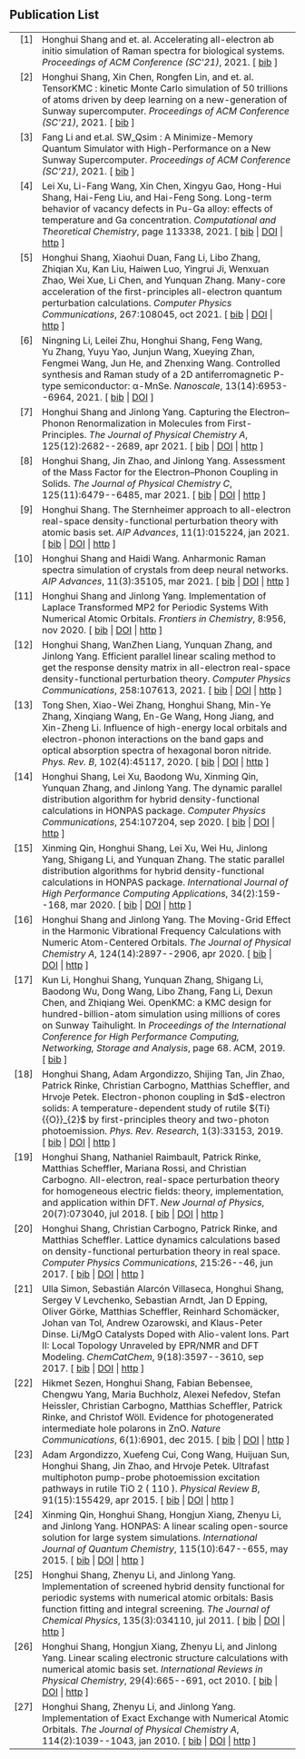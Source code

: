 ## Publication List

<table><tbody><tr valign="top"><td align="right" class="bibtexnumber">[<a name="HonghuiShang2021">1</a>]</td><td class="bibtexitem">Honghui Shang and et. al. Accelerating all-electron ab initio simulation of Raman spectra for biological systems. <em>Proceedings of ACM Conference (SC'21)</em>, 2021. [&nbsp;<a href="publication_bib.html#HonghuiShang2021">bib</a>&nbsp;]</td></tr><tr valign="top"><td align="right" class="bibtexnumber">[<a name="HonghuiShangXinChen2021">2</a>]</td><td class="bibtexitem">Honghui Shang, Xin Chen, Rongfen Lin, and et. al. TensorKMC : kinetic Monte Carlo simulation of 50 trillions of atoms driven by deep learning on a new-generation of Sunway supercomputer. <em>Proceedings of ACM Conference (SC'21)</em>, 2021. [&nbsp;<a href="publication_bib.html#HonghuiShangXinChen2021">bib</a>&nbsp;]</td></tr><tr valign="top"><td align="right" class="bibtexnumber">[<a name="FangLi2021">3</a>]</td><td class="bibtexitem">Fang Li and et.al. SW_Qsim : A Minimize-Memory Quantum Simulator with High-Performance on a New Sunway Supercomputer. <em>Proceedings of ACM Conference (SC'21)</em>, 2021. [&nbsp;<a href="publication_bib.html#FangLi2021">bib</a>&nbsp;]</td></tr><tr valign="top"><td align="right" class="bibtexnumber">[<a name="Xu2021">4</a>]</td><td class="bibtexitem">Lei Xu, Li-Fang Wang, Xin Chen, Xingyu Gao, Hong-Hui Shang, Hai-Feng Liu, and Hai-Feng Song. Long-term behavior of vacancy defects in Pu-Ga alloy: effects of temperature and Ga concentration. <em>Computational and Theoretical Chemistry</em>, page 113338, 2021. [&nbsp;<a href="publication_bib.html#Xu2021">bib</a>&nbsp;| <a href="https://doi.org/10.1016/j.comptc.2021.113338">DOI</a>&nbsp;| <a href="https://www.sciencedirect.com/science/article/pii/S2210271X21001961">http</a>&nbsp;]</td></tr><tr valign="top"><td align="right" class="bibtexnumber">[<a name="Shang2021_CPC_aims">5</a>]</td><td class="bibtexitem">Honghui Shang, Xiaohui Duan, Fang Li, Libo Zhang, Zhiqian Xu, Kan Liu, Haiwen Luo, Yingrui Ji, Wenxuan Zhao, Wei Xue, Li&nbsp;Chen, and Yunquan Zhang. Many-core acceleration of the first-principles all-electron quantum perturbation calculations. <em>Computer Physics Communications</em>, 267:108045, oct 2021. [&nbsp;<a href="publication_bib.html#Shang2021_CPC_aims">bib</a>&nbsp;| <a href="http://dx.doi.org/10.1016/j.cpc.2021.108045">DOI</a>&nbsp;| <a href="https://doi.org/10.1016/j.cpc.2021.108045 https://linkinghub.elsevier.com/retrieve/pii/S0010465521001570">http</a>&nbsp;]</td></tr><tr valign="top"><td align="right" class="bibtexnumber">[<a name="Li2021">6</a>]</td><td class="bibtexitem">Ningning Li, Leilei Zhu, Honghui Shang, Feng Wang, Yu&nbsp;Zhang, Yuyu Yao, Junjun Wang, Xueying Zhan, Fengmei Wang, Jun He, and Zhenxing Wang. Controlled synthesis and Raman study of a 2D antiferromagnetic P-type semiconductor: α-MnSe. <em>Nanoscale</em>, 13(14):6953--6964, 2021. [&nbsp;<a href="publication_bib.html#Li2021">bib</a>&nbsp;| <a href="http://dx.doi.org/10.1039/d1nr00822f">DOI</a>&nbsp;]</td></tr><tr valign="top"><td align="right" class="bibtexnumber">[<a name="Shang2021_JPCA_EPC">7</a>]</td><td class="bibtexitem">Honghui Shang and Jinlong Yang. Capturing the Electron–Phonon Renormalization in Molecules from First-Principles. <em>The Journal of Physical Chemistry A</em>, 125(12):2682--2689, apr 2021. [&nbsp;<a href="publication_bib.html#Shang2021_JPCA_EPC">bib</a>&nbsp;| <a href="http://dx.doi.org/10.1021/acs.jpca.0c10897">DOI</a>&nbsp;| <a href="https://pubs.acs.org/doi/10.1021/acs.jpca.0c10897">http</a>&nbsp;]</td></tr><tr valign="top"><td align="right" class="bibtexnumber">[<a name="Shang2021_JPCC_EPC">8</a>]</td><td class="bibtexitem">Honghui Shang, Jin Zhao, and Jinlong Yang. Assessment of the Mass Factor for the Electron–Phonon Coupling in Solids. <em>The Journal of Physical Chemistry C</em>, 125(11):6479--6485, mar 2021. [&nbsp;<a href="publication_bib.html#Shang2021_JPCC_EPC">bib</a>&nbsp;| <a href="http://dx.doi.org/10.1021/acs.jpcc.1c00861">DOI</a>&nbsp;| <a href="https://pubs.acs.org/doi/10.1021/acs.jpcc.1c00861">http</a>&nbsp;]</td></tr><tr valign="top"><td align="right" class="bibtexnumber">[<a name="Shang2021_AIP_Sternheimer">9</a>]</td><td class="bibtexitem">Honghui Shang. The Sternheimer approach to all-electron real-space density-functional perturbation theory with atomic basis set. <em>AIP Advances</em>, 11(1):015224, jan 2021. [&nbsp;<a href="publication_bib.html#Shang2021_AIP_Sternheimer">bib</a>&nbsp;| <a href="http://dx.doi.org/10.1063/5.0029361">DOI</a>&nbsp;| <a href="https://doi.org/10.1063/5.0029361 http://aip.scitation.org/doi/10.1063/5.0029361">http</a>&nbsp;]</td></tr><tr valign="top"><td align="right" class="bibtexnumber">[<a name="Shang2021_AIP_Raman">10</a>]</td><td class="bibtexitem">Honghui Shang and Haidi Wang. Anharmonic Raman spectra simulation of crystals from deep neural networks. <em>AIP Advances</em>, 11(3):35105, mar 2021. [&nbsp;<a href="publication_bib.html#Shang2021_AIP_Raman">bib</a>&nbsp;| <a href="http://dx.doi.org/10.1063/5.0040190">DOI</a>&nbsp;| <a href="https://doi.org/10.1063/5.0040190">http</a>&nbsp;]</td></tr><tr valign="top"><td align="right" class="bibtexnumber">[<a name="Shang2020_FC_MP2">11</a>]</td><td class="bibtexitem">Honghui Shang and Jinlong Yang. Implementation of Laplace Transformed MP2 for Periodic Systems With Numerical Atomic Orbitals. <em>Frontiers in Chemistry</em>, 8:956, nov 2020. [&nbsp;<a href="publication_bib.html#Shang2020_FC_MP2">bib</a>&nbsp;| <a href="http://dx.doi.org/10.3389/fchem.2020.589992">DOI</a>&nbsp;| <a href="https://www.frontiersin.org/article/10.3389/fchem.2020.589992 https://www.frontiersin.org/articles/10.3389/fchem.2020.589992/full">http</a>&nbsp;]</td></tr><tr valign="top"><td align="right" class="bibtexnumber">[<a name="Shang2021_CPC_ntpoly">12</a>]</td><td class="bibtexitem">Honghui Shang, WanZhen Liang, Yunquan Zhang, and Jinlong Yang. Efficient parallel linear scaling method to get the response density matrix in all-electron real-space density-functional perturbation theory. <em>Computer Physics Communications</em>, 258:107613, 2021. [&nbsp;<a href="publication_bib.html#Shang2021_CPC_ntpoly">bib</a>&nbsp;| <a href="http://dx.doi.org/10.1016/j.cpc.2020.107613">DOI</a>&nbsp;| <a href="https://doi.org/10.1016/j.cpc.2020.107613">http</a>&nbsp;]</td></tr><tr valign="top"><td align="right" class="bibtexnumber">[<a name="Shen2020">13</a>]</td><td class="bibtexitem">Tong Shen, Xiao-Wei Zhang, Honghui Shang, Min-Ye Zhang, Xinqiang Wang, En-Ge Wang, Hong Jiang, and Xin-Zheng Li. Influence of high-energy local orbitals and electron-phonon interactions on the band gaps and optical absorption spectra of hexagonal boron nitride. <em>Phys. Rev. B</em>, 102(4):45117, 2020. [&nbsp;<a href="publication_bib.html#Shen2020">bib</a>&nbsp;| <a href="http://dx.doi.org/10.1103/PhysRevB.102.045117">DOI</a>&nbsp;| <a href="https://link.aps.org/doi/10.1103/PhysRevB.102.045117">http</a>&nbsp;]</td></tr><tr valign="top"><td align="right" class="bibtexnumber">[<a name="Shang2020_CPC_HONPAS">14</a>]</td><td class="bibtexitem">Honghui Shang, Lei Xu, Baodong Wu, Xinming Qin, Yunquan Zhang, and Jinlong Yang. The dynamic parallel distribution algorithm for hybrid density-functional calculations in HONPAS package. <em>Computer Physics Communications</em>, 254:107204, sep 2020. [&nbsp;<a href="publication_bib.html#Shang2020_CPC_HONPAS">bib</a>&nbsp;| <a href="http://dx.doi.org/10.1016/j.cpc.2020.107204">DOI</a>&nbsp;| <a href="https://doi.org/10.1016/j.cpc.2020.107204 https://linkinghub.elsevier.com/retrieve/pii/S0010465520300448">http</a>&nbsp;]</td></tr><tr valign="top"><td align="right" class="bibtexnumber">[<a name="Qin2020_HONPAS">15</a>]</td><td class="bibtexitem">Xinming Qin, Honghui Shang, Lei Xu, Wei Hu, Jinlong Yang, Shigang Li, and Yunquan Zhang. The static parallel distribution algorithms for hybrid density-functional calculations in HONPAS package. <em>International Journal of High Performance Computing Applications</em>, 34(2):159--168, mar 2020. [&nbsp;<a href="publication_bib.html#Qin2020_HONPAS">bib</a>&nbsp;| <a href="http://dx.doi.org/10.1177/1094342019845046">DOI</a>&nbsp;| <a href="http://journals.sagepub.com/doi/10.1177/1094342019845046">http</a>&nbsp;]</td></tr><tr valign="top"><td align="right" class="bibtexnumber">[<a name="Shang2020_JPCA">16</a>]</td><td class="bibtexitem">Honghui Shang and Jinlong Yang. The Moving-Grid Effect in the Harmonic Vibrational Frequency Calculations with Numeric Atom-Centered Orbitals. <em>The Journal of Physical Chemistry A</em>, 124(14):2897--2906, apr 2020. [&nbsp;<a href="publication_bib.html#Shang2020_JPCA">bib</a>&nbsp;| <a href="http://dx.doi.org/10.1021/acs.jpca.0c01453">DOI</a>&nbsp;| <a href="https://pubs.acs.org/doi/abs/10.1021/acs.jpca.0c01453">http</a>&nbsp;]</td></tr><tr valign="top"><td align="right" class="bibtexnumber">[<a name="SC19">17</a>]</td><td class="bibtexitem">Kun Li, Honghui Shang, Yunquan Zhang, Shigang Li, Baodong Wu, Dong Wang, Libo Zhang, Fang Li, Dexun Chen, and Zhiqiang Wei. OpenKMC: a KMC design for hundred-billion-atom simulation using millions of cores on Sunway Taihulight. In <em>Proceedings of the International Conference for High Performance Computing, Networking, Storage and Analysis</em>, page&nbsp;68. ACM, 2019. [&nbsp;<a href="publication_bib.html#SC19">bib</a>&nbsp;]</td></tr><tr valign="top"><td align="right" class="bibtexnumber">[<a name="Shang2019_PRR_EPC">18</a>]</td><td class="bibtexitem">Honghui Shang, Adam Argondizzo, Shijing Tan, Jin Zhao, Patrick Rinke, Christian Carbogno, Matthias Scheffler, and Hrvoje Petek. Electron-phonon coupling in $d$-electron solids: A temperature-dependent study of rutile ${Ti}{{O}}_{2}$ by first-principles theory and two-photon photoemission. <em>Phys. Rev. Research</em>, 1(3):33153, 2019. [&nbsp;<a href="publication_bib.html#Shang2019_PRR_EPC">bib</a>&nbsp;| <a href="http://dx.doi.org/10.1103/PhysRevResearch.1.033153">DOI</a>&nbsp;| <a href="https://link.aps.org/doi/10.1103/PhysRevResearch.1.033153">http</a>&nbsp;]</td></tr><tr valign="top"><td align="right" class="bibtexnumber">[<a name="Shang2018">19</a>]</td><td class="bibtexitem">Honghui Shang, Nathaniel Raimbault, Patrick Rinke, Matthias Scheffler, Mariana Rossi, and Christian Carbogno. All-electron, real-space perturbation theory for homogeneous electric fields: theory, implementation, and application within DFT. <em>New Journal of Physics</em>, 20(7):073040, jul 2018. [&nbsp;<a href="publication_bib.html#Shang2018">bib</a>&nbsp;| <a href="http://dx.doi.org/10.1088/1367-2630/aace6d">DOI</a>&nbsp;| <a href="http://stacks.iop.org/1367-2630/20/i=7/a=073040?key=crossref.b45b8680fc0308226fe0611417a68450">http</a>&nbsp;]</td></tr><tr valign="top"><td align="right" class="bibtexnumber">[<a name="Shang2017_CPC">20</a>]</td><td class="bibtexitem">Honghui Shang, Christian Carbogno, Patrick Rinke, and Matthias Scheffler. Lattice dynamics calculations based on density-functional perturbation theory in real space. <em>Computer Physics Communications</em>, 215:26--46, jun 2017. [&nbsp;<a href="publication_bib.html#Shang2017_CPC">bib</a>&nbsp;| <a href="http://dx.doi.org/10.1016/j.cpc.2017.02.001">DOI</a>&nbsp;| <a href="http://www.sciencedirect.com/science/article/pii/S0010465517300437 https://linkinghub.elsevier.com/retrieve/pii/S0010465517300437">http</a>&nbsp;]</td></tr><tr valign="top"><td align="right" class="bibtexnumber">[<a name="Simon2017">21</a>]</td><td class="bibtexitem">Ulla Simon, Sebastián Alarcón Villaseca, Honghui Shang, Sergey&nbsp;V Levchenko, Sebastian Arndt, Jan&nbsp;D Epping, Oliver Görke, Matthias Scheffler, Reinhard Schomäcker, Johan van Tol, Andrew Ozarowski, and Klaus-Peter Dinse. Li/MgO Catalysts Doped with Alio-valent Ions. Part II: Local Topology Unraveled by EPR/NMR and DFT Modeling. <em>ChemCatChem</em>, 9(18):3597--3610, sep 2017. [&nbsp;<a href="publication_bib.html#Simon2017">bib</a>&nbsp;| <a href="http://dx.doi.org/10.1002/cctc.201700610">DOI</a>&nbsp;| <a href="https://onlinelibrary.wiley.com/doi/abs/10.1002/cctc.201700610 http://doi.wiley.com/10.1002/cctc.201700610">http</a>&nbsp;]</td></tr><tr valign="top"><td align="right" class="bibtexnumber">[<a name="Sezen2015">22</a>]</td><td class="bibtexitem">Hikmet Sezen, Honghui Shang, Fabian Bebensee, Chengwu Yang, Maria Buchholz, Alexei Nefedov, Stefan Heissler, Christian Carbogno, Matthias Scheffler, Patrick Rinke, and Christof Wöll. Evidence for photogenerated intermediate hole polarons in ZnO. <em>Nature Communications</em>, 6(1):6901, dec 2015. [&nbsp;<a href="publication_bib.html#Sezen2015">bib</a>&nbsp;| <a href="http://dx.doi.org/10.1038/ncomms7901">DOI</a>&nbsp;| <a href="http://www.nature.com/articles/ncomms7901">http</a>&nbsp;]</td></tr><tr valign="top"><td align="right" class="bibtexnumber">[<a name="Argondizzo2015">23</a>]</td><td class="bibtexitem">Adam Argondizzo, Xuefeng Cui, Cong Wang, Huijuan Sun, Honghui Shang, Jin Zhao, and Hrvoje Petek. Ultrafast multiphoton pump-probe photoemission excitation pathways in rutile TiO 2 ( 110 ). <em>Physical Review B</em>, 91(15):155429, apr 2015. [&nbsp;<a href="publication_bib.html#Argondizzo2015">bib</a>&nbsp;| <a href="http://dx.doi.org/10.1103/PhysRevB.91.155429">DOI</a>&nbsp;| <a href="http://link.aps.org/doi/10.1103/PhysRevB.91.155429">http</a>&nbsp;]</td></tr><tr valign="top"><td align="right" class="bibtexnumber">[<a name="Qin2014">24</a>]</td><td class="bibtexitem">Xinming Qin, Honghui Shang, Hongjun Xiang, Zhenyu Li, and Jinlong Yang. HONPAS: A linear scaling open-source solution for large system simulations. <em>International Journal of Quantum Chemistry</em>, 115(10):647--655, may 2015. [&nbsp;<a href="publication_bib.html#Qin2014">bib</a>&nbsp;| <a href="http://dx.doi.org/10.1002/qua.24837">DOI</a>&nbsp;| <a href="http://doi.wiley.com/10.1002/qua.24837">http</a>&nbsp;]</td></tr><tr valign="top"><td align="right" class="bibtexnumber">[<a name="Shang2011">25</a>]</td><td class="bibtexitem">Honghui Shang, Zhenyu Li, and Jinlong Yang. Implementation of screened hybrid density functional for periodic systems with numerical atomic orbitals: Basis function fitting and integral screening. <em>The Journal of Chemical Physics</em>, 135(3):034110, jul 2011. [&nbsp;<a href="publication_bib.html#Shang2011">bib</a>&nbsp;| <a href="http://dx.doi.org/10.1063/1.3610379">DOI</a>&nbsp;| <a href="http://aip.scitation.org/doi/10.1063/1.3610379">http</a>&nbsp;]</td></tr><tr valign="top"><td align="right" class="bibtexnumber">[<a name="Shang2010-IRPC">26</a>]</td><td class="bibtexitem">Honghui Shang, Hongjun Xiang, Zhenyu Li, and Jinlong Yang. Linear scaling electronic structure calculations with numerical atomic basis set. <em>International Reviews in Physical Chemistry</em>, 29(4):665--691, oct 2010. [&nbsp;<a href="publication_bib.html#Shang2010-IRPC">bib</a>&nbsp;| <a href="http://dx.doi.org/10.1080/0144235X.2010.520454">DOI</a>&nbsp;| <a href="http://www.tandfonline.com/doi/abs/10.1080/0144235X.2010.520454">http</a>&nbsp;]</td></tr><tr valign="top"><td align="right" class="bibtexnumber">[<a name="Shang2010">27</a>]</td><td class="bibtexitem">Honghui Shang, Zhenyu Li, and Jinlong Yang. Implementation of Exact Exchange with Numerical Atomic Orbitals. <em>The Journal of Physical Chemistry A</em>, 114(2):1039--1043, jan 2010. [&nbsp;<a href="publication_bib.html#Shang2010">bib</a>&nbsp;| <a href="http://dx.doi.org/10.1021/jp908836z">DOI</a>&nbsp;| <a href="https://pubs.acs.org/doi/10.1021/jp908836z">http</a>&nbsp;]</td></tr></tbody></table>
